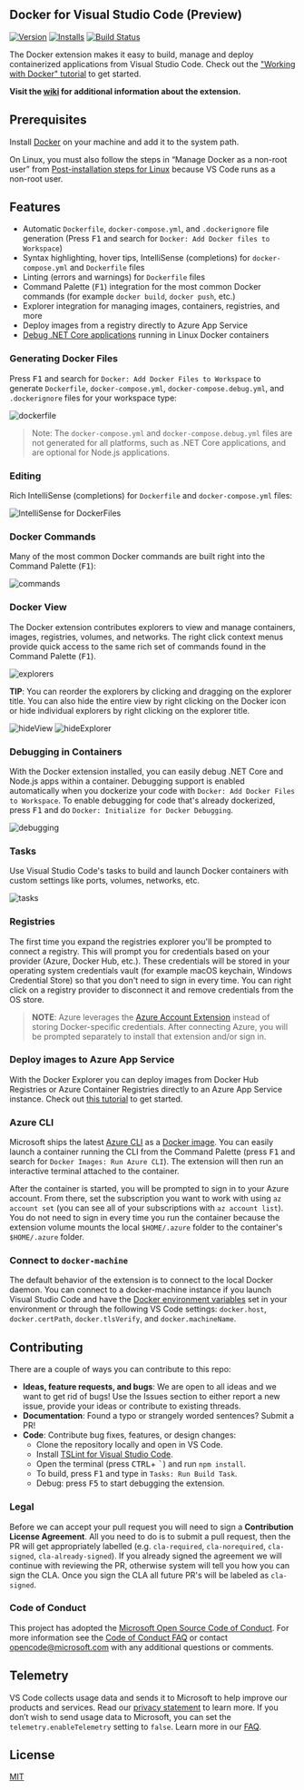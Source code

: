 ## Docker for Visual Studio Code (Preview)

[![Version](https://vsmarketplacebadge.apphb.com/version/ms-azuretools.vscode-docker.svg)](https://marketplace.visualstudio.com/items?itemName=ms-azuretools.vscode-docker) [![Installs](https://vsmarketplacebadge.apphb.com/installs-short/ms-azuretools.vscode-docker.svg)](https://marketplace.visualstudio.com/items?itemName=ms-azuretools.vscode-docker) [![Build Status](https://dev.azure.com/ms-azuretools/AzCode/_apis/build/status/vscode-docker)](https://dev.azure.com/ms-azuretools/AzCode/_build/latest?definitionId=8)

The Docker extension makes it easy to build, manage and deploy containerized applications from Visual Studio Code. Check out the ["Working with Docker" tutorial](https://code.visualstudio.com/docs/azure/docker) to get started.

**Visit the [wiki](https://github.com/Microsoft/vscode-docker/wiki) for additional information about the extension.**

## Prerequisites

Install [Docker](https://aka.ms/AA37qtj) on your machine and add it to the system path.

On Linux, you must also follow the steps in “Manage Docker as a non-root user” from [Post-installation steps for Linux](https://aka.ms/AA37yk6) because VS Code runs as a non-root user.

## Features

* Automatic `Dockerfile`, `docker-compose.yml`, and `.dockerignore` file generation (Press <kbd>F1</kbd> and search for `Docker: Add Docker files to Workspace`)
* Syntax highlighting, hover tips, IntelliSense (completions) for `docker-compose.yml` and `Dockerfile` files
* Linting (errors and warnings) for `Dockerfile` files
* Command Palette (<kbd>F1</kbd>) integration for the most common Docker commands (for example `docker build`, `docker push`, etc.)
* Explorer integration for managing images, containers, registries, and more
* Deploy images from a registry directly to Azure App Service
* [Debug .NET Core applications](https://github.com/microsoft/vscode-docker/wiki/Debug-.NET-Core-(Preview)) running in Linux Docker containers

### Generating Docker Files

Press <kbd>F1</kbd> and search for `Docker: Add Docker Files to Workspace` to generate `Dockerfile`, `docker-compose.yml`, `docker-compose.debug.yml`, and `.dockerignore` files for your workspace type:

![dockerfile](resources/readme/generateFiles.gif)

> Note: The `docker-compose.yml` and `docker-compose.debug.yml` files are not generated for all platforms, such as .NET Core applications, and are optional for Node.js applications.

### Editing

Rich IntelliSense (completions) for `Dockerfile` and `docker-compose.yml` files:

![IntelliSense for DockerFiles](resources/readme/intelliSense.gif)

### Docker Commands

Many of the most common Docker commands are built right into the Command Palette (<kbd>F1</kbd>):

![commands](resources/readme/commands.png)

### Docker View

The Docker extension contributes explorers to view and manage containers, images, registries, volumes, and networks. The right click context menus provide quick access to the same rich set of commands found in the Command Palette (<kbd>F1</kbd>).

![explorers](resources/readme/explorers.png)

**TIP**: You can reorder the explorers by clicking and dragging on the explorer title. You can also hide the entire view by right clicking on the Docker icon or hide individual explorers by right clicking on the explorer title.

![hideView](resources/readme/hideView.png) ![hideExplorer](resources/readme/hideExplorer.png)

### Debugging in Containers

With the Docker extension installed, you can easily debug .NET Core and Node.js apps within a container. Debugging support is enabled automatically when you dockerize your code with `Docker: Add Docker Files to Workspace`. To enable debugging for code that's already dockerized, press <kbd>F1</kbd> and do `Docker: Initialize for Docker Debugging`.

![debugging](resources/readme/debugging.gif)

### Tasks

Use Visual Studio Code's tasks to build and launch Docker containers with custom settings like ports, volumes, networks, etc.

![tasks](resources/readme/tasks.gif)

### Registries

The first time you expand the registries explorer you'll be prompted to connect a registry. This will prompt you for credentials based on your provider (Azure, Docker Hub, etc.). These credentials will be stored in your operating system credentials vault (for example macOS keychain, Windows Credential Store) so that you don't need to sign in every time. You can right click on a registry provider to disconnect it and remove credentials from the OS store.

> **NOTE**: Azure leverages the [Azure Account Extension](https://marketplace.visualstudio.com/items?itemName=ms-vscode.azure-account) instead of storing Docker-specific credentials. After connecting Azure, you will be prompted separately to install that extension and/or sign in.

### Deploy images to Azure App Service

With the Docker Explorer you can deploy images from Docker Hub Registries or Azure Container Registries directly to an Azure App Service instance. Check out [this tutorial](https://code.visualstudio.com/tutorials/docker-extension/getting-started) to get started.

### Azure CLI

Microsoft ships the latest [Azure CLI](https://github.com/azure/azure-cli) as a [Docker image](https://hub.docker.com/r/azuresdk/azure-cli-python/). You can easily launch a container running the CLI from the Command Palette (press <kbd>F1</kbd> and search for `Docker Images: Run Azure CLI`). The extension will then run an interactive terminal attached to the container.

After the container is started, you will be prompted to sign in to your Azure account. From there, set the subscription you want to work with using `az account set` (you can see all of your subscriptions with `az account list`). You do not need to sign in every time you run the container because the extension volume mounts the local `$HOME/.azure` folder to the container's `$HOME/.azure` folder.

### Connect to `docker-machine`

The default behavior of the extension is to connect to the local Docker daemon. You can connect to a docker-machine instance if you launch Visual Studio Code and have the [Docker environment variables](https://docs.docker.com/machine/reference/env/) set in your environment or through the following VS Code settings: `docker.host`, `docker.certPath`, `docker.tlsVerify`, and `docker.machineName`.

## Contributing

There are a couple of ways you can contribute to this repo:

* **Ideas, feature requests, and bugs**: We are open to all ideas and we want to get rid of bugs! Use the Issues section to either report a new issue, provide your ideas or contribute to existing threads.
* **Documentation**: Found a typo or strangely worded sentences? Submit a PR!
* **Code**: Contribute bug fixes, features, or design changes:
  * Clone the repository locally and open in VS Code.
  * Install [TSLint for Visual Studio Code](https://marketplace.visualstudio.com/items?itemName=ms-vscode.vscode-typescript-tslint-plugin).
  * Open the terminal (press <kbd>CTRL</kbd>+ <kbd>\`</kbd>) and run `npm install`.
  * To build, press <kbd>F1</kbd> and type in `Tasks: Run Build Task`.
  * Debug: press <kbd>F5</kbd> to start debugging the extension.

### Legal

Before we can accept your pull request you will need to sign a **Contribution License Agreement**. All you need to do is to submit a pull request, then the PR will get appropriately labelled (e.g. `cla-required`, `cla-norequired`, `cla-signed`, `cla-already-signed`). If you already signed the agreement we will continue with reviewing the PR, otherwise system will tell you how you can sign the CLA. Once you sign the CLA all future PR's will be labeled as `cla-signed`.

### Code of Conduct

This project has adopted the [Microsoft Open Source Code of Conduct](https://opensource.microsoft.com/codeofconduct/). For more information see the [Code of Conduct FAQ](https://opensource.microsoft.com/codeofconduct/faq/) or contact [opencode@microsoft.com](mailto:opencode@microsoft.com) with any additional questions or comments.

## Telemetry

VS Code collects usage data and sends it to Microsoft to help improve our products and services. Read our [privacy statement](https://go.microsoft.com/fwlink/?LinkID=528096&clcid=0x409) to learn more. If you don’t wish to send usage data to Microsoft, you can set the `telemetry.enableTelemetry` setting to `false`. Learn more in our [FAQ](https://code.visualstudio.com/docs/supporting/faq#_how-to-disable-telemetry-reporting).

## License

[MIT](LICENSE.md)
